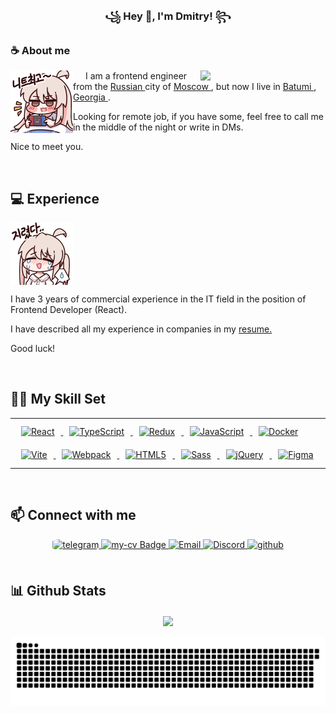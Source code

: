 ### <div align="center"> ꧁ Hey 👋, I'm Dmitry! ꧂ </div>

### ☕ **About me**

<div>
  <img align="right" src="https://media.giphy.com/media/zhYSVCirREeIZtONCI/giphy.gif" width=200 />
  <div>
    <img align="left" width="100" src="./images/mahiro/switch.png" />
     <p style="text-indent: 20px;">
      I am a frontend engineer from the
     <a href="https://en.wikipedia.org/wiki/Russia" target="_blank">
       Russian
     </a> city of <a href="https://en.wikipedia.org/wiki/Moscow" target="_blank">
       Moscow
     </a>, but now I live in <a href="https://en.wikipedia.org/wiki/Batumi" target="_blank">
       Batumi
     </a>,
      <a href="https://en.wikipedia.org/wiki/Georgia_(country)" target="_blank">
       Georgia
     </a>.
     </p>
    <p>Looking for remote job, if you have some, feel free to call me in the middle of the night or write in DMs.</p>
    <p>Nice to meet you.</p>
  </div>
</div>

<br/>

## **💻 Experience**

  <img align="center" width="100" src="./images/mahiro/cry.png" />
  <p> I have 3 years of commercial experience in the IT field in the position of Frontend Developer (React). </p>
  <p>I have described all my experience in companies in my
    <a href="https://hh.ru/resume/a98761d9ff0c8cdb3e0039ed1f6c71436a3966" target="_blank">
      resume.
    </a>
  </p>
  <p>Good luck!</p>

<br/>

## **🐱‍👤 My Skill Set**

<table>
  <tr>
    <td valign="top" width="100%">

  <a href="https://reactjs.org/" target="_blank">
    <img style="margin: 10px" src="https://profilinator.rishav.dev/skills-assets/react-original-wordmark.svg" alt="React" height="50" />
  </a>
  
  <a href="https://www.typescriptlang.org/" target="_blank">
    <img style="margin: 10px" src="https://profilinator.rishav.dev/skills-assets/typescript-original.svg" alt="TypeScript" height="50" />
  </a>
  
  <a href="https://redux.js.org/" target="_blank">
    <img style="margin: 10px" src="https://profilinator.rishav.dev/skills-assets/redux-original.svg" alt="Redux" height="50" />
  </a>
  
  <a href="https://www.javascript.com/" target="_blank">
    <img style="margin: 10px" src="https://profilinator.rishav.dev/skills-assets/javascript-original.svg" alt="JavaScript" height="50" />
  </a>

  <a href="https://www.docker.com/" target="_blank">
    <img style="margin: 10px" src="https://profilinator.rishav.dev/skills-assets/docker-original-wordmark.svg" alt="Docker" height="50" />
  </a>  
  
  <a href="https://vitejs.dev/" target="_blank">
    <img style="margin: 10px" src="https://vitejs.dev/logo.svg" alt="Vite" height="50" />
  </a>
  
  <a href="https://webpack.js.org/" target="_blank">
    <img style="margin: 10px" src="https://profilinator.rishav.dev/skills-assets/webpack-original.svg" alt="Webpack" height="50" />
  </a>
  
  <a href="https://en.wikipedia.org/wiki/HTML5" target="_blank">
    <img style="margin: 10px" src="https://profilinator.rishav.dev/skills-assets/html5-original-wordmark.svg" alt="HTML5" height="50" />
  </a>
  
  <a href="https://sass-lang.com/" target="_blank">
    <img style="margin: 10px" src="https://profilinator.rishav.dev/skills-assets/sass-original.svg" alt="Sass" height="50" /> 
  </a>
  
  <a href="https://jquery.com/" target="_blank">
    <img style="margin: 10px" src="https://profilinator.rishav.dev/skills-assets/jquery.png" alt="jQuery" height="50" />
  </a>
  
  <a href="https://www.figma.com/" target="_blank">
    <img style="margin: 10px" src="https://profilinator.rishav.dev/skills-assets/figma-icon.svg" alt="Figma" height="50" />
  </a>
  </td>
 </tr>
</table>

<br/>

## **📫 Connect with me**

 <div align="center">
   <a href="https://t.me/RtaoGod" target="_blank">
     <img src="https://img.shields.io/badge/-Telegram-blue?style=for-the-badge&logo=telegram&logoColor=white" alt="telegram" style="margin-bottom: 5px; border-radius: 20%;" />
   </a>

  <a href="https://hh.ru/resume/a98761d9ff0c8cdb3e0039ed1f6c71436a3966" target="_blank">  
    <img src="https://img.shields.io/badge/My CV-red?style=for-the-badge&logo=Readthedocs&logoColor=white" alt="my-cv Badge"/>  
  </a>

  <a href="mailto:rtobor519@gmail.com" target="_blank">
    <img src="https://img.shields.io/badge/-Email-D14836?style=for-the-badge&logo=gmail&logoColor=white" alt="Email" style="margin-bottom: 5px;" />
  </a>

  <a href="https://discordapp.com/users/660952910066221066" target="_blank">
    <img src="https://img.shields.io/badge/-Discord-7289DA?style=for-the-badge&logo=discord&logoColor=white" alt="Discord" style="margin-bottom: 5px;" />
  </a>

   <a href="https://github.com/rtao-god" target="_blank">
      <img src="https://img.shields.io/badge/github-%2324292e.svg?&style=for-the-badge&logo=github&logoColor=white" alt="github" style="margin-bottom: 5px;" />
   </a> 
</div>

<br/>

## **📊 Github Stats**

<div align="center">
  <img src="https://github-readme-stats.vercel.app/api/top-langs/?username=rtao-god&hide_border=true&layout=compact" align="center" />
</div>

<br/>

<picture>
  <source media="(prefers-color-scheme: dark)" srcset="https://github.com/rtao-god/rtao-god/blob/output/github-contribution-grid-snake-dark.svg">
  <source media="(prefers-color-scheme: light)" srcset="https://github.com/rtao-god/rtao-god/blob/output/github-contribution-grid-snake.svg">
  <img alt="github contribution grid snake animation" src="https://github.com/rtao-god/rtao-god/blob/output/github-contribution-grid-snake.svg">
</picture>
